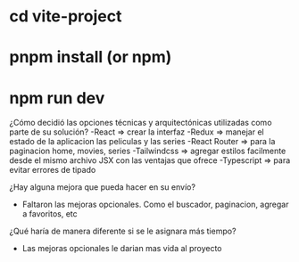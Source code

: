 # cd vite-project

# pnpm install (or npm)

# npm run dev

¿Cómo decidió las opciones técnicas y arquitectónicas utilizadas como parte de su solución?
-React => crear la interfaz
-Redux => manejar el estado de la aplicacion las peliculas y las series
-React Router => para la paginacion home, movies, series
-Tailwindcss => agregar estilos facilmente desde el mismo archivo JSX con las ventajas que ofrece
-Typescript => para evitar errores de tipado

¿Hay alguna mejora que pueda hacer en su envío?

- Faltaron las mejoras opcionales. Como el buscador, paginacion, agregar a favoritos, etc

¿Qué haría de manera diferente si se le asignara más tiempo?

- Las mejoras opcionales le darian mas vida al proyecto
